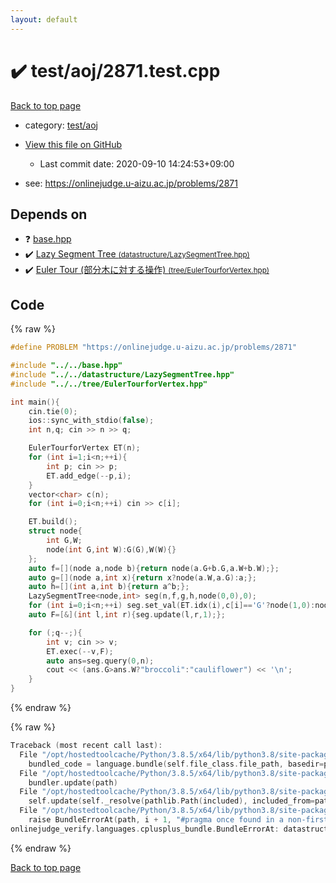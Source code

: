 ```yaml
---
layout: default
---
```


<!-- mathjax config similar to math.stackexchange -->
<script type="text/javascript" async
  src="https://cdnjs.cloudflare.com/ajax/libs/mathjax/2.7.5/MathJax.js?config=TeX-MML-AM_CHTML">
</script>
<script type="text/x-mathjax-config">
  MathJax.Hub.Config({
    TeX: { equationNumbers: { autoNumber: "AMS" }},
    tex2jax: {
      inlineMath: [ ['$','$'] ],
      processEscapes: true
    },
    "HTML-CSS": { matchFontHeight: false },
    displayAlign: "left",
    displayIndent: "2em"
  });
</script>

<script type="text/javascript" src="https://cdnjs.cloudflare.com/ajax/libs/jquery/3.4.1/jquery.min.js"></script>
<script src="https://cdn.jsdelivr.net/npm/jquery-balloon-js@1.1.2/jquery.balloon.min.js" integrity="sha256-ZEYs9VrgAeNuPvs15E39OsyOJaIkXEEt10fzxJ20+2I=" crossorigin="anonymous"></script>
<script type="text/javascript" src="../../../assets/js/copy-button.js"></script>
<link rel="stylesheet" href="../../../assets/css/copy-button.css" />


# :heavy_check_mark: test/aoj/2871.test.cpp

<a href="../../../index.html">Back to top page</a>

* category: <a href="../../../index.html#0d0c91c0cca30af9c1c9faef0cf04aa9">test/aoj</a>
* <a href="{{ site.github.repository_url }}/blob/master/test/aoj/2871.test.cpp">View this file on GitHub</a>
    - Last commit date: 2020-09-10 14:24:53+09:00


* see: <a href="https://onlinejudge.u-aizu.ac.jp/problems/2871">https://onlinejudge.u-aizu.ac.jp/problems/2871</a>


## Depends on

* :question: <a href="../../../library/base.hpp.html">base.hpp</a>
* :heavy_check_mark: <a href="../../../library/datastructure/LazySegmentTree.hpp.html">Lazy Segment Tree <small>(datastructure/LazySegmentTree.hpp)</small></a>
* :heavy_check_mark: <a href="../../../library/tree/EulerTourforVertex.hpp.html">Euler Tour (部分木に対する操作) <small>(tree/EulerTourforVertex.hpp)</small></a>


## Code

<a id="unbundled"></a>
{% raw %}
```cpp
#define PROBLEM "https://onlinejudge.u-aizu.ac.jp/problems/2871"

#include "../../base.hpp"
#include "../../datastructure/LazySegmentTree.hpp"
#include "../../tree/EulerTourforVertex.hpp"

int main(){
    cin.tie(0);
    ios::sync_with_stdio(false);
    int n,q; cin >> n >> q;

    EulerTourforVertex ET(n);
    for (int i=1;i<n;++i){
        int p; cin >> p;
        ET.add_edge(--p,i);
    }
    vector<char> c(n);
    for (int i=0;i<n;++i) cin >> c[i];

    ET.build();
    struct node{
        int G,W;
        node(int G,int W):G(G),W(W){}
    };
    auto f=[](node a,node b){return node(a.G+b.G,a.W+b.W);};
    auto g=[](node a,int x){return x?node(a.W,a.G):a;};
    auto h=[](int a,int b){return a^b;};
    LazySegmentTree<node,int> seg(n,f,g,h,node(0,0),0);
    for (int i=0;i<n;++i) seg.set_val(ET.idx(i),c[i]=='G'?node(1,0):node(0,1));
    auto F=[&](int l,int r){seg.update(l,r,1);};

    for (;q--;){
        int v; cin >> v;
        ET.exec(--v,F);
        auto ans=seg.query(0,n);
        cout << (ans.G>ans.W?"broccoli":"cauliflower") << '\n';
    }
}
```
{% endraw %}

<a id="bundled"></a>
{% raw %}
```cpp
Traceback (most recent call last):
  File "/opt/hostedtoolcache/Python/3.8.5/x64/lib/python3.8/site-packages/onlinejudge_verify/docs.py", line 349, in write_contents
    bundled_code = language.bundle(self.file_class.file_path, basedir=pathlib.Path.cwd())
  File "/opt/hostedtoolcache/Python/3.8.5/x64/lib/python3.8/site-packages/onlinejudge_verify/languages/cplusplus.py", line 185, in bundle
    bundler.update(path)
  File "/opt/hostedtoolcache/Python/3.8.5/x64/lib/python3.8/site-packages/onlinejudge_verify/languages/cplusplus_bundle.py", line 399, in update
    self.update(self._resolve(pathlib.Path(included), included_from=path))
  File "/opt/hostedtoolcache/Python/3.8.5/x64/lib/python3.8/site-packages/onlinejudge_verify/languages/cplusplus_bundle.py", line 310, in update
    raise BundleErrorAt(path, i + 1, "#pragma once found in a non-first line")
onlinejudge_verify.languages.cplusplus_bundle.BundleErrorAt: datastructure/LazySegmentTree.hpp: line 6: #pragma once found in a non-first line

```
{% endraw %}

<a href="../../../index.html">Back to top page</a>

